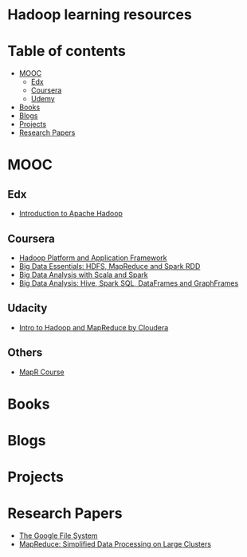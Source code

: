 # Hadoop learning resources

Table of contents
=================

<!--ts-->
   * [MOOC](#mooc)
      * [Edx](#edx)
      * [Coursera](#coursera)
      * [Udemy](#udemy)
   * [Books](#books)
   * [Blogs](#blogs)
   * [Projects](#papers)
   * [Research Papers](#papers)
<!--te-->

MOOC
====
Edx
---
   * [Introduction to Apache Hadoop](https://www.edx.org/course/introduction-apache-hadoop-linuxfoundationx-lfs103x) 

Coursera
--------
   * [Hadoop Platform and Application Framework](https://www.coursera.org/learn/hadoop)
   * [Big Data Essentials: HDFS, MapReduce and Spark RDD](https://www.coursera.org/learn/big-data-essentials)
   * [Big Data Analysis with Scala and Spark](https://www.coursera.org/learn/scala-spark-big-data)
   * [Big Data Analysis: Hive, Spark SQL, DataFrames and GraphFrames](https://www.coursera.org/learn/big-data-analysis)

Udacity
--------
   * [Intro to Hadoop and MapReduce by Cloudera](https://in.udacity.com/course/intro-to-hadoop-and-mapreduce--ud617)
   
Others
------
   * [MapR Course](https://mapr.com/training/courses/#On-Demand)

Books
============

Blogs
============

Projects
============

Research Papers
============
* [The Google File System](https://ai.google/research/pubs/pub51)
* [MapReduce: Simplified Data Processing on Large Clusters](https://ai.google/research/pubs/pub62)
